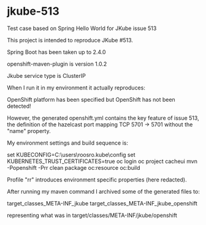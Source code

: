 # jkube-513
Test case based on Spring Hello World for JKube issue 513

This project is intended to reproduce JKube #513.

Spring Boot has been taken up to 2.4.0

openshift-maven-plugin is version 1.0.2

Jkube service type is ClusterIP 

When I run it in my environment it actually reproduces:

OpenShift platform has been specified but OpenShift has not been detected!

However, the generated openshift.yml contains the key feature of issue 513, the definition of the hazelcast port mapping TCP 5701 -> 5701 without the "name" property.

My environment settings and build sequence is:

set KUBECONFIG=C:\users\roosro\.kube\config
set KUBERNETES_TRUST_CERTIFICATES=true
oc login
oc project cacheui
mvn -Popenshift -Prr clean package oc:resource oc:build

Profile "rr" introduces environment specific properties (here redacted).

After running my maven command I archived some of the generated files to:

target_classes_META-INF_jkube
target_classes_META-INF_jkube_openshift

representing what was in target/classes/META-INF/jkube/openshift

